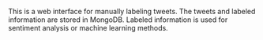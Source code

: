 This is a web interface for manually labeling tweets. The tweets and labeled information are stored in MongoDB. Labeled information is used for sentiment analysis or machine learning methods.
